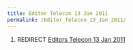 ```yaml
---
title: Editor Telecon 13 Jan 2011
permalink: /Editor_Telecon_13_Jan_2011/
---
```


1.  REDIRECT [Editors Telecon 13 Jan 2011](/Editors_Telecon_13_Jan_2011 "wikilink")
